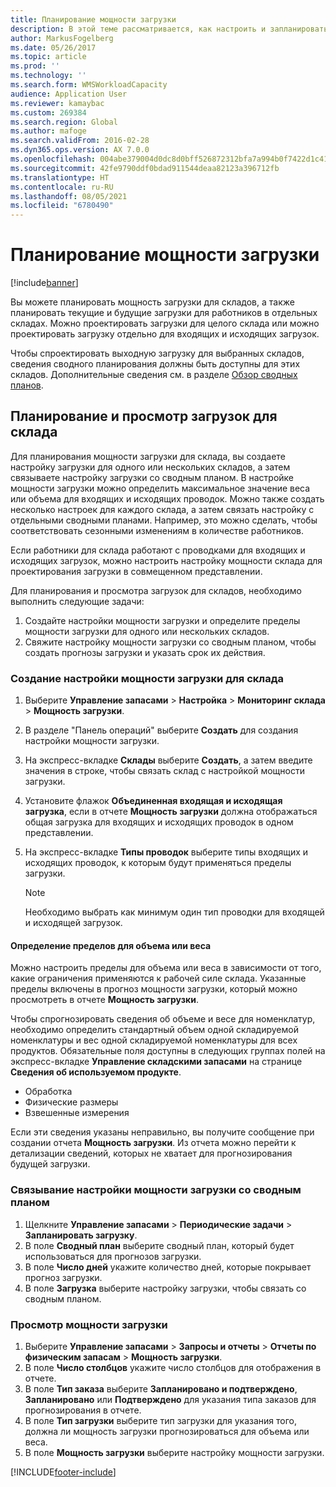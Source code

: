 ```yaml
---
title: Планирование мощности загрузки
description: В этой теме рассматривается, как настроить и запланировать мощность загрузки для работников на складе или для всего склада.
author: MarkusFogelberg
ms.date: 05/26/2017
ms.topic: article
ms.prod: ''
ms.technology: ''
ms.search.form: WMSWorkloadCapacity
audience: Application User
ms.reviewer: kamaybac
ms.custom: 269384
ms.search.region: Global
ms.author: mafoge
ms.search.validFrom: 2016-02-28
ms.dyn365.ops.version: AX 7.0.0
ms.openlocfilehash: 004abe379004d0dc8d0bff526872312bfa7a994b0f7422d1c415927bbecc90ec
ms.sourcegitcommit: 42fe9790ddf0bdad911544deaa82123a396712fb
ms.translationtype: HT
ms.contentlocale: ru-RU
ms.lasthandoff: 08/05/2021
ms.locfileid: "6780490"
---
```

# <a name="schedule-workload-capacity"></a>Планирование мощности загрузки

[!include[banner](../includes/banner.md)]

Вы можете планировать мощность загрузки для складов, а также планировать текущие и будущие загрузки для работников в отдельных складах. Можно проектировать загрузки для целого склада или можно проектировать загрузку отдельно для входящих и исходящих загрузок.

Чтобы спроектировать выходную загрузку для выбранных складов, сведения сводного планирования должны быть доступны для этих складов. Дополнительные сведения см. в разделе [Обзор сводных планов](../master-planning/master-plans.md).

## <a name="schedule-and-view-workloads-for-a-warehouse"></a>Планирование и просмотр загрузок для склада

Для планирования мощности загрузки для склада, вы создаете настройку загрузки для одного или нескольких складов, а затем связываете настройку загрузки со сводным планом. В настройке мощности загрузки можно определить максимальное значение веса или объема для входящих и исходящих проводок. Можно также создать несколько настроек для каждого склада, а затем связать настройку с отдельными сводными планами. Например, это можно сделать, чтобы соответствовать сезонными изменениям в количестве работников.

Если работники для склада работают с проводками для входящих и исходящих загрузок, можно настроить настройку мощности склада для проектирования загрузки в совмещенном представлении.

Для планирования и просмотра загрузок для складов, необходимо выполнить следующие задачи:

1. Создайте настройки мощности загрузки и определите пределы мощности загрузки для одного или нескольких складов.
2. Свяжите настройку мощности загрузки со сводным планом, чтобы создать прогнозы загрузки и указать срок их действия.

### <a name="create-a-workload-capacity-setup-for-a-warehouse"></a>Создание настройки мощности загрузки для склада

1. Выберите **Управление запасами** \> **Настройка** \> **Мониторинг склада** \> **Мощность загрузки**.
2. В разделе "Панель операций" выберите **Создать** для создания настройки мощности загрузки.
3. На экспресс-вкладке **Склады** выберите **Создать**, а затем введите значения в строке, чтобы связать склад с настройкой мощности загрузки.
4. Установите флажок **Объединенная входящая и исходящая загрузка**, если в отчете **Мощность загрузки** должна отображаться общая загрузка для входящих и исходящих проводок в одном представлении.
5. На экспресс-вкладке **Типы проводок** выберите типы входящих и исходящих проводок, к которым будут применяться пределы загрузки.

    > [!NOTE]
    > Необходимо выбрать как минимум один тип проводки для входящей и исходящей загрузок.

#### <a name="define-limits-for-volume-or-weight"></a>Определение пределов для объема или веса

Можно настроить пределы для объема или веса в зависимости от того, какие ограничения применяются к рабочей силе склада. Указанные пределы включены в прогноз мощности загрузки, который можно просмотреть в отчете **Мощность загрузки**.

Чтобы спрогнозировать сведения об объеме и весе для номенклатур, необходимо определить стандартный объем одной складируемой номенклатуры и вес одной складируемой номенклатуры для всех продуктов. Обязательные поля доступны в следующих группах полей на экспресс-вкладке **Управление складскими запасами** на странице **Сведения об используемом продукте**.

- Обработка
- Физические размеры
- Взвешенные измерения

Если эти сведения указаны неправильно, вы получите сообщение при создании отчета **Мощность загрузки**. Из отчета можно перейти к детализации сведений, которых не хватает для прогнозирования будущей загрузки.

### <a name="associate-a-workload-capacity-setup-with-a-master-plan"></a>Связывание настройки мощности загрузки со сводным планом

1. Щелкните **Управление запасами** \> **Периодические задачи** \> **Запланировать загрузку**.
2. В поле **Сводный план** выберите сводный план, который будет использоваться для прогнозов загрузки.
3. В поле **Число дней** укажите количество дней, которые покрывает прогноз загрузки.
4. В поле **Загрузка** выберите настройку загрузки, чтобы связать со сводным планом.

### <a name="view-workload-capacity"></a>Просмотр мощности загрузки

1. Выберите **Управление запасами** \> **Запросы и отчеты** \> **Отчеты по физическим запасам** \> **Мощность загрузки**.
2. В поле **Число столбцов** укажите число столбцов для отображения в отчете.
3. В поле **Тип заказа** выберите **Запланировано и подтверждено**, **Запланировано** или **Подтверждено** для указания типа заказов для прогнозирования в отчете.
4. В поле **Тип загрузки** выберите тип загрузки для указания того, должна ли мощность загрузки прогнозироваться для объема или веса.
5. В поле **Мощность загрузки** выберите настройку мощности загрузки.


[!INCLUDE[footer-include](../../includes/footer-banner.md)]